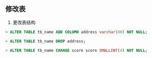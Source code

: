 
## 修改表
1. 更改表结构

``` sql
> ALTER TABLE tb_name ADD COLUMN address varchar(80) NOT NULL;

> ALTER TABLE tb_name DROP address;

> ALTER TABLE tb_name CHANGE score score SMALLINT(4) NOT NULL;
```
